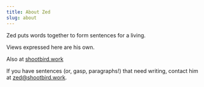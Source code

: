 ```yaml
---
title: About Zed
slug: about
---
```


Zed puts words together to form sentences for a living.

Views expressed here are his own.

Also at [shootbird.work](https://shootbird.work)

If you have sentences (or, gasp, paragraphs!) that need writing, contact him at [zed@shootbird.work](mailto:zed@shootbird.work).
